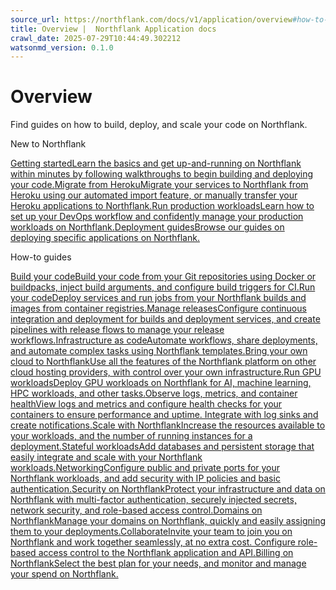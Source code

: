 ```yaml
---
source_url: https://northflank.com/docs/v1/application/overview#how-to-guides
title: Overview |  Northflank Application docs
crawl_date: 2025-07-29T10:44:49.302212
watsonmd_version: 0.1.0
---
```


# Overview

Find guides on how to build, deploy, and scale your code on Northflank.

New to Northflank

[Getting startedLearn the basics and get up-and-running on Northflank within minutes by following walkthroughs to begin building and deploying your code.](/docs/v1/application/getting-started/introduction-to-northflank)[Migrate from HerokuMigrate your services to Northflank from Heroku using our automated import feature, or manually transfer your Heroku applications to Northflank.](/docs/v1/application/migrate-from-heroku)[Run production workloadsLearn how to set up your DevOps workflow and confidently manage your production workloads on Northflank.](/docs/v1/application/production-workloads/get-production-ready-on-northflank)[Deployment guidesBrowse our guides on deploying specific applications on Northflank.](/docs/v1/application/deploy-on-northflank)

How-to guides

[Build your codeBuild your code from your Git repositories using Docker or buildpacks, inject build arguments, and configure build triggers for CI.](/docs/v1/application/build/build-your-code-on-northflank)[Run your codeDeploy services and run jobs from your Northflank builds and images from container registries.](/docs/v1/application/run/run-containers-and-micro-services)[Manage releasesConfigure continuous integration and deployment for builds and deployment services, and create pipelines with release flows to manage your release workflows.](/docs/v1/application/release/continuous-integration-and-delivery-on-northflank)[Infrastructure as codeAutomate workflows, share deployments, and automate complex tasks using Northflank templates.](/docs/v1/application/infrastructure-as-code/infrastructure-as-code)[Bring your own cloud to NorthflankUse all the features of the Northflank platform on other cloud hosting providers, with control over your own infrastructure.](/docs/v1/application/bring-your-own-cloud/use-other-cloud-providers-with-northflank)[Run GPU workloadsDeploy GPU workloads on Northflank for AI, machine learning, HPC workloads, and other tasks.](/docs/v1/application/gpu-workloads/gpus-on-northflank)[Observe logs, metrics, and container healthView logs and metrics and configure health checks for your containers to ensure performance and uptime. Integrate with log sinks and create notifications.](/docs/v1/application/observe/observability-on-northflank)[Scale with NorthflankIncrease the resources available to your workloads, and the number of running instances for a deployment.](/docs/v1/application/scale/scale-on-northflank)[Stateful workloadsAdd databases and persistent storage that easily integrate and scale with your Northflank workloads.](/docs/v1/application/databases-and-persistence/stateful-workloads-on-northflank)[NetworkingConfigure public and private ports for your Northflank workloads, and add security with IP policies and basic authentication.](/docs/v1/application/network/networking-on-northflank)[Security on NorthflankProtect your infrastructure and data on Northflank with multi-factor authentication, securely injected secrets, network security, and role-based access control.](/docs/v1/application/secure/security-on-northflank)[Domains on NorthflankManage your domains on Northflank, quickly and easily assigning them to your deployments.](/docs/v1/application/domains/domains-on-northflank)[CollaborateInvite your team to join you on Northflank and work together seamlessly, at no extra cost. Configure role-based access control to the Northflank application and API.](/docs/v1/application/collaborate/collaborate-on-northflank)[Billing on NorthflankSelect the best plan for your needs, and monitor and manage your spend on Northflank.](/docs/v1/application/billing/pricing-on-northflank)